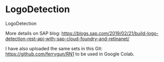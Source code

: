 # LogoDetection
LogoDetection

More details on SAP blog:
https://blogs.sap.com/2019/02/21/build-logo-detection-rest-api-with-sap-cloud-foundry-and-retinanet/

I have also uploaded the same sets in this Git: https://github.com/ferrygun/RN1 to be used in Google Colab.
